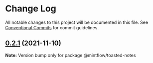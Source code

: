 # Change Log

All notable changes to this project will be documented in this file.
See [Conventional Commits](https://conventionalcommits.org) for commit guidelines.

## [0.2.1](https://github.com/vechai/mintflow/compare/@mintflow/toasted-notes@0.1.0...@mintflow/toasted-notes@0.2.1) (2021-11-10)

**Note:** Version bump only for package @mintflow/toasted-notes
